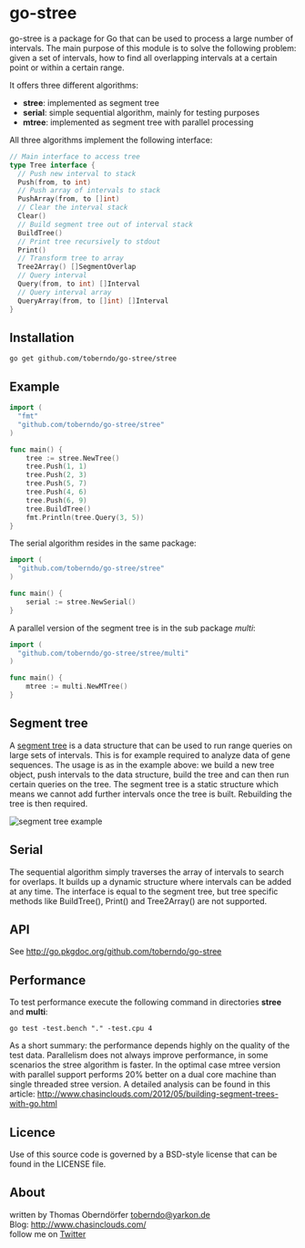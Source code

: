 # go-stree

go-stree is a package for Go that can be used to process a large number of intervals.
The main purpose of this module is to solve the following problem: given a set of intervals, how to find all overlapping intervals at a certain point or within a certain range.

It offers three different algorithms:
- **stree**: implemented as segment tree
- **serial**: simple sequential algorithm, mainly for testing purposes
- **mtree**: implemented as segment tree with parallel processing

All three algorithms implement the following interface:
```go
// Main interface to access tree
type Tree interface {
  // Push new interval to stack
  Push(from, to int)
  // Push array of intervals to stack
  PushArray(from, to []int)
  // Clear the interval stack
  Clear()
  // Build segment tree out of interval stack
  BuildTree()
  // Print tree recursively to stdout
  Print()
  // Transform tree to array
  Tree2Array() []SegmentOverlap
  // Query interval
  Query(from, to int) []Interval
  // Query interval array
  QueryArray(from, to []int) []Interval
}
```

## Installation

    go get github.com/toberndo/go-stree/stree

## Example

```go
import (
  "fmt"
  "github.com/toberndo/go-stree/stree"
)

func main() {
    tree := stree.NewTree()
    tree.Push(1, 1)
    tree.Push(2, 3)
    tree.Push(5, 7)
    tree.Push(4, 6)
    tree.Push(6, 9)
    tree.BuildTree()
    fmt.Println(tree.Query(3, 5))
}
```

The serial algorithm resides in the same package:

```go
import (
  "github.com/toberndo/go-stree/stree"
)

func main() {
    serial := stree.NewSerial()
}
```

A parallel version of the segment tree is in the sub package *multi*:

```go
import (
  "github.com/toberndo/go-stree/stree/multi"
)

func main() {
    mtree := multi.NewMTree()
}
```

## Segment tree

A [segment tree](http://en.wikipedia.org/wiki/Segment_tree) is a data structure that can be used to run range queries on large sets of intervals. This is for example required to analyze data of gene sequences.
The usage is as in the example above: we build a new tree object, push intervals to the data structure, build the tree and can then run certain queries on the tree. The segment tree is a static structure which means we cannot add further intervals once the tree is built. Rebuilding the tree is then required.

![segment tree example](http://assets.yarkon.de/images/Segment_tree_instance.gif)

## Serial

The sequential algorithm simply traverses the array of intervals to search for overlaps. It builds up a dynamic structure where intervals can be added at any time. The interface is equal to the segment tree, but tree specific methods like BuildTree(), Print() and Tree2Array() are not supported.

## API

See http://go.pkgdoc.org/github.com/toberndo/go-stree

## Performance

To test performance execute the following command in directories **stree** and **multi**:

    go test -test.bench "." -test.cpu 4

As a short summary: the performance depends highly on the quality of the test data. Parallelism does not always improve performance, in some scenarios the stree algorithm is faster. In the optimal case mtree version with parallel support performs 20% better on a dual core machine than single threaded stree version.
A detailed analysis can be found in this article: http://www.chasinclouds.com/2012/05/building-segment-trees-with-go.html

## Licence

Use of this source code is governed by a BSD-style license that can be found in the LICENSE file.

## About

written by Thomas Oberndörfer <toberndo@yarkon.de>  
Blog: http://www.chasinclouds.com/  
follow me on [Twitter](https://twitter.com/#!/toberndo)  